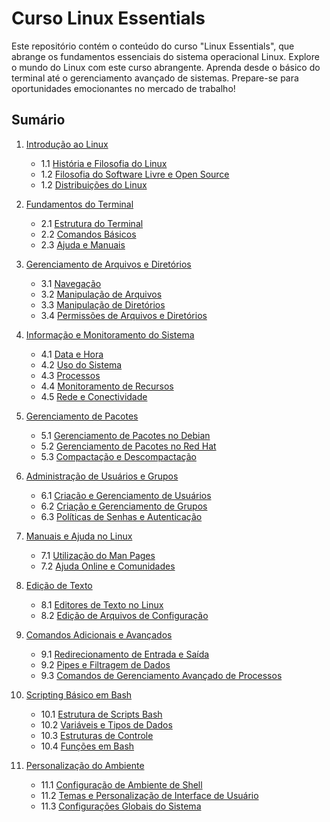 # Curso Linux Essentials

Este repositório contém o conteúdo do curso "Linux Essentials", que abrange os fundamentos essenciais do sistema operacional Linux.
Explore o mundo do Linux com este curso abrangente. Aprenda desde o básico do terminal até o gerenciamento avançado de sistemas.
Prepare-se para oportunidades emocionantes no mercado de trabalho!

## Sumário

1. [Introdução ao Linux](#1-Introdução-ao-Linux/01_0-introducao-ao-linux)

   - 1.1 [História e Filosofia do Linux](#1-Introdução-ao-Linux/01_1-historia-e-filosofia-do-linux.md)
   - 1.2 [Filosofia do Software Livre e Open Source](#1-Introdução-ao-Linux/01_2-filosofia-open-source.md)
   - 1.2 [Distribuições do Linux](#1-Introdução-ao-Linux/01_3-distribuições-do-linux.md)

2. [Fundamentos do Terminal](#fundamentos-do-terminal)

   - 2.1 [Estrutura do Terminal](#estrutura-do-terminal)
   - 2.2 [Comandos Básicos](#comandos-básicos)
   - 2.3 [Ajuda e Manuais](#ajuda-e-manuais)

3. [Gerenciamento de Arquivos e Diretórios](#gerenciamento-de-arquivos-e-diretórios)

   - 3.1 [Navegação](#navegação)
   - 3.2 [Manipulação de Arquivos](#manipulação-de-arquivos)
   - 3.3 [Manipulação de Diretórios](#manipulação-de-diretórios)
   - 3.4 [Permissões de Arquivos e Diretórios](#permissões-de-arquivos-e-diretórios)

4. [Informação e Monitoramento do Sistema](#informação-e-monitoramento-do-sistema)

   - 4.1 [Data e Hora](#data-e-hora)
   - 4.2 [Uso do Sistema](#uso-do-sistema)
   - 4.3 [Processos](#processos)
   - 4.4 [Monitoramento de Recursos](#monitoramento-de-recursos)
   - 4.5 [Rede e Conectividade](#rede-e-conectividade)

5. [Gerenciamento de Pacotes](#gerenciamento-de-pacotes)

   - 5.1 [Gerenciamento de Pacotes no Debian](#gerenciamento-de-pacotes-no-debian)
   - 5.2 [Gerenciamento de Pacotes no Red Hat](#gerenciamento-de-pacotes-no-red-hat)
   - 5.3 [Compactação e Descompactação](#compactação-e-descompactação)

6. [Administração de Usuários e Grupos](#administração-de-usuários-e-grupos)

   - 6.1 [Criação e Gerenciamento de Usuários](#criação-e-gerenciamento-de-usuários)
   - 6.2 [Criação e Gerenciamento de Grupos](#criação-e-gerenciamento-de-grupos)
   - 6.3 [Políticas de Senhas e Autenticação](#políticas-de-senhas-e-autenticação)

7. [Manuais e Ajuda no Linux](#manuais-e-ajuda-no-linux)

   - 7.1 [Utilização do Man Pages](#utilização-do-man-pages)
   - 7.2 [Ajuda Online e Comunidades](#ajuda-online-e-comunidades)

8. [Edição de Texto](#edição-de-texto)

   - 8.1 [Editores de Texto no Linux](#editores-de-texto-no-linux)
   - 8.2 [Edição de Arquivos de Configuração](#edição-de-arquivos-de-configuração)

9. [Comandos Adicionais e Avançados](#comandos-adicionais-e-avançados)

   - 9.1 [Redirecionamento de Entrada e Saída](#redirecionamento-de-entrada-e-saída)
   - 9.2 [Pipes e Filtragem de Dados](#pipes-e-filtragem-de-dados)
   - 9.3 [Comandos de Gerenciamento Avançado de Processos](#comandos-de-gerenciamento-avançado-de-processos)

10. [Scripting Básico em Bash](#scripting-básico-em-bash)

    - 10.1 [Estrutura de Scripts Bash](#estrutura-de-scripts-bash)
    - 10.2 [Variáveis e Tipos de Dados](#variáveis-e-tipos-de-dados)
    - 10.3 [Estruturas de Controle](#estruturas-de-controle)
    - 10.4 [Funções em Bash](#funções-em-bash)

11. [Personalização do Ambiente](#personalização-do-ambiente)
    - 11.1 [Configuração de Ambiente de Shell](#configuração-de-ambiente-de-shell)
    - 11.2 [Temas e Personalização de Interface de Usuário](#temas-e-personalização-de-interface-de-usuário)
    - 11.3 [Configurações Globais do Sistema](#configurações-globais-do-sistema)
